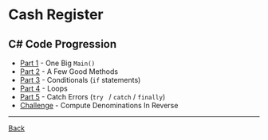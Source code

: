 Cash Register
===

C# Code Progression
---

+ [Part 1](Part%201.md) - One Big `Main()`
+ [Part 2](Part%202.md) - A Few Good Methods
+ [Part 3](Part%203.md) - Conditionals (`if` statements)
+ [Part 4](Part%204.md) - Loops
+ [Part 5](Part%205.md) - Catch Errors (`try ` / `catch` / `finally`)
+ [Challenge](Challenge.md) - Compute Denominations In Reverse

---

[Back](../ReadMe.md)
